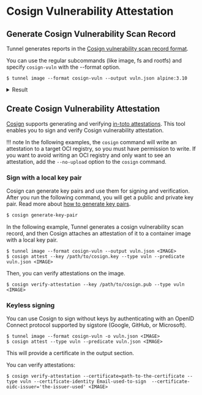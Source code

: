 # Cosign Vulnerability Attestation

## Generate Cosign Vulnerability Scan Record

Tunnel generates reports in the [Cosign vulnerability scan record format][vuln-attest-spec].

You can use the regular subcommands (like image, fs and rootfs) and specify `cosign-vuln` with the --format option.

```
$ tunnel image --format cosign-vuln --output vuln.json alpine:3.10
```

<details>
<summary>Result</summary>

```json
{
  "invocation": {
    "parameters": null,
    "uri": "",
    "event_id": "",
    "builder.id": ""
  },
  "scanner": {
    "uri": "pkg:github/khulnasoft/tunnel@v0.30.1-8-gf9cb8a28",
    "version": "v0.30.1-8-gf9cb8a28",
    "db": {
      "uri": "",
      "version": ""
    },
    "result": {
      "SchemaVersion": 2,
      "CreatedAt": 1629894030,
      "ArtifactName": "alpine:3.10",
      "ArtifactType": "container_image",
      "Metadata": {
        "OS": {
          "Family": "alpine",
          "Name": "3.10.9",
          "EOSL": true
        },
        "ImageID": "sha256:e7b300aee9f9bf3433d32bc9305bfdd22183beb59d933b48d77ab56ba53a197a",
        "DiffIDs": [
          "sha256:9fb3aa2f8b8023a4bebbf92aa567caf88e38e969ada9f0ac12643b2847391635"
        ],
        "RepoTags": [
          "alpine:3.10"
        ],
        "RepoDigests": [
          "alpine@sha256:451eee8bedcb2f029756dc3e9d73bab0e7943c1ac55cff3a4861c52a0fdd3e98"
        ],
        "ImageConfig": {
          "architecture": "amd64",
          "container": "fdb7e80e3339e8d0599282e606c907aa5881ee4c668a68136119e6dfac6ce3a4",
          "created": "2021-04-14T19:20:05.338397761Z",
          "docker_version": "19.03.12",
          "history": [
            {
              "created": "2021-04-14T19:20:04.987219124Z",
              "created_by": "/bin/sh -c #(nop) ADD file:c5377eaa926bf412dd8d4a08b0a1f2399cfd708743533b0aa03b53d14cb4bb4e in / "
            },
            {
              "created": "2021-04-14T19:20:05.338397761Z",
              "created_by": "/bin/sh -c #(nop)  CMD [\"/bin/sh\"]",
              "empty_layer": true
            }
          ],
          "os": "linux",
          "rootfs": {
            "type": "layers",
            "diff_ids": [
              "sha256:9fb3aa2f8b8023a4bebbf92aa567caf88e38e969ada9f0ac12643b2847391635"
            ]
          },
          "config": {
            "Cmd": [
              "/bin/sh"
            ],
            "Env": [
              "PATH=/usr/local/sbin:/usr/local/bin:/usr/sbin:/usr/bin:/sbin:/bin"
            ],
            "Image": "sha256:eb2080c455e94c22ae35b3aef9e078c492a00795412e026e4d6b41ef64bc7dd8"
          }
        }
      },
      "Results": [
        {
          "Target": "alpine:3.10 (alpine 3.10.9)",
          "Class": "os-pkgs",
          "Type": "alpine",
          "Vulnerabilities": [
            {
              "VulnerabilityID": "CVE-2021-36159",
              "PkgName": "apk-tools",
              "InstalledVersion": "2.10.6-r0",
              "FixedVersion": "2.10.7-r0",
              "Layer": {
                "Digest": "sha256:396c31837116ac290458afcb928f68b6cc1c7bdd6963fc72f52f365a2a89c1b5",
                "DiffID": "sha256:9fb3aa2f8b8023a4bebbf92aa567caf88e38e969ada9f0ac12643b2847391635"
              },
              "SeveritySource": "nvd",
              "PrimaryURL": "https://avd.aquasec.com/nvd/cve-2021-36159",
              "DataSource": {
                "ID": "alpine",
                "Name": "Alpine Secdb",
                "URL": "https://secdb.alpinelinux.org/"
              },
              "Description": "libfetch before 2021-07-26, as used in apk-tools, xbps, and other products, mishandles numeric strings for the FTP and HTTP protocols. The FTP passive mode implementation allows an out-of-bounds read because strtol is used to parse the relevant numbers into address bytes. It does not check if the line ends prematurely. If it does, the for-loop condition checks for the '\\0' terminator one byte too late.",
              "Severity": "CRITICAL",
              "CweIDs": [
                "CWE-125"
              ],
              "CVSS": {
                "nvd": {
                  "V2Vector": "AV:N/AC:L/Au:N/C:P/I:N/A:P",
                  "V3Vector": "CVSS:3.1/AV:N/AC:L/PR:N/UI:N/S:U/C:H/I:N/A:H",
                  "V2Score": 6.4,
                  "V3Score": 9.1
                }
              },
              "References": [
                "https://github.com/freebsd/freebsd-src/commits/main/lib/libfetch",
                "https://gitlab.alpinelinux.org/alpine/apk-tools/-/issues/10749",
                "https://lists.apache.org/thread.html/r61db8e7dcb56dc000a5387a88f7a473bacec5ee01b9ff3f55308aacc@%3Cdev.kafka.apache.org%3E",
                "https://lists.apache.org/thread.html/r61db8e7dcb56dc000a5387a88f7a473bacec5ee01b9ff3f55308aacc@%3Cusers.kafka.apache.org%3E",
                "https://lists.apache.org/thread.html/rbf4ce74b0d1fa9810dec50ba3ace0caeea677af7c27a97111c06ccb7@%3Cdev.kafka.apache.org%3E",
                "https://lists.apache.org/thread.html/rbf4ce74b0d1fa9810dec50ba3ace0caeea677af7c27a97111c06ccb7@%3Cusers.kafka.apache.org%3E"
              ],
              "PublishedDate": "2021-08-03T14:15:00Z",
              "LastModifiedDate": "2021-10-18T12:19:00Z"
            }
          ]
        }
      ]
    }
  },
  "metadata": {
    "scanStartedOn": "2022-07-24T17:14:04.864682+09:00",
    "scanFinishedOn": "2022-07-24T17:14:04.864682+09:00"
  }
}
```

</details>

## Create Cosign Vulnerability Attestation

[Cosign](https://github.com/sigstore/cosign) supports generating and verifying [in-toto attestations](https://github.com/in-toto/attestation). This tool enables you to sign and verify Cosign vulnerability attestation.

!!! note
    In the following examples, the `cosign` command will write an attestation to a target OCI registry, so you must have permission to write.
    If you want to avoid writing an OCI registry and only want to see an attestation, add the `--no-upload` option to the `cosign` command.


### Sign with a local key pair

Cosign can generate key pairs and use them for signing and verification. After you run the following command, you will get a public and private key pair. Read more about [how to generate key pairs](https://docs.sigstore.dev/cosign/key_management/signing_with_self-managed_keys).

```bash
$ cosign generate-key-pair
```

In the following example, Tunnel generates a cosign vulnerability scan record, and then Cosign attaches an attestation of it to a container image with a local key pair.

```
$ tunnel image --format cosign-vuln --output vuln.json <IMAGE>
$ cosign attest --key /path/to/cosign.key --type vuln --predicate vuln.json <IMAGE>
```

Then, you can verify attestations on the image.

```
$ cosign verify-attestation --key /path/to/cosign.pub --type vuln <IMAGE>
```

### Keyless signing

You can use Cosign to sign without keys by authenticating with an OpenID Connect protocol supported by sigstore (Google, GitHub, or Microsoft).

```
$ tunnel image --format cosign-vuln -o vuln.json <IMAGE>
$ cosign attest --type vuln --predicate vuln.json <IMAGE>
```
This will provide a certificate in the output section.

You can verify attestations:

```
$ cosign verify-attestation --certificate=path-to-the-certificate --type vuln --certificate-identity Email-used-to-sign  --certificate-oidc-issuer='the-issuer-used' <IMAGE>
```

[vuln-attest-spec]: https://github.com/sigstore/cosign/blob/95b74db89941e8ec85e768f639efd4d948db06cd/specs/COSIGN_VULN_ATTESTATION_SPEC.md